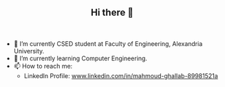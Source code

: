 ## <p align="center"> Hi there 👋 </p>
<!DOCTYPE html>
<html lang="en">
<head>
    <meta charset="UTF-8">
    <meta name="viewport" content="width=device-width, initial-scale=1.0">
    <style>
        @keyframes scroll-left {
            from { left: 100%; }
            to { left: -100%; }
        }
        #animated-text {
            position: relative;
            white-space: nowrap;
            animation: scroll-left 20s linear infinite;
        }
    </style>
</head>
<body>

<p align="center" id="animated-text">hi</p>

</body>
</html>

<!-- **Mahmoudghlab25/Mahmoudghlab25** is a ✨ _special_ ✨ repository because its `README.md` (this file) appears on your GitHub profile. -->
- 🔭 I’m currently CSED student at Faculty of Engineering, Alexandria University.
- 🌱 I’m currently learning Computer Engineering.
- 📫 How to reach me: <ul><li>LinkedIn Profile: www.linkedin.com/in/mahmoud-ghallab-89981521a</li></ul>
